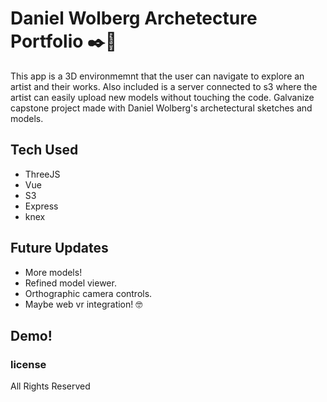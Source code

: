 # Daniel Wolberg Archetecture Portfolio ✒️🗼
This app is a 3D environmemnt that the user can navigate to explore an artist and their works. Also included is a server connected to s3 where the artist can easily upload new models without touching the code.
Galvanize capstone project made with Daniel Wolberg's archetectural sketches and models. 

## Tech Used
* ThreeJS
* Vue
* S3
* Express
* knex

## Future Updates
* More models!
* Refined model viewer.
* Orthographic camera controls.
* Maybe web vr integration! 🤓

## Demo!


### license 
All Rights Reserved
